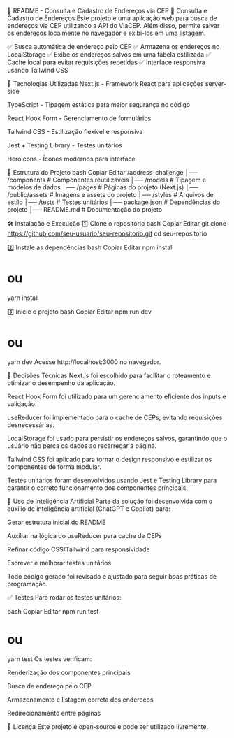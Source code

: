 📌 README - Consulta e Cadastro de Endereços via CEP
📍 Consulta e Cadastro de Endereços
Este projeto é uma aplicação web para busca de endereços via CEP utilizando a API do ViaCEP. Além disso, permite salvar os endereços localmente no navegador e exibi-los em uma listagem.

✅ Busca automática de endereço pelo CEP
✅ Armazena os endereços no LocalStorage
✅ Exibe os endereços salvos em uma tabela estilizada
✅ Cache local para evitar requisições repetidas
✅ Interface responsiva usando Tailwind CSS

🚀 Tecnologias Utilizadas
Next.js - Framework React para aplicações server-side

TypeScript - Tipagem estática para maior segurança no código

React Hook Form - Gerenciamento de formulários

Tailwind CSS - Estilização flexível e responsiva

Jest + Testing Library - Testes unitários

Heroicons - Ícones modernos para interface

📂 Estrutura do Projeto
bash
Copiar
Editar
/address-challenge
│── /components # Componentes reutilizáveis
│── /models # Tipagem e modelos de dados
│── /pages # Páginas do projeto (Next.js)
│── /public/assets # Imagens e assets do projeto
│── /styles # Arquivos de estilo
│── /tests # Testes unitários
│── package.json # Dependências do projeto
│── README.md # Documentação do projeto

🛠️ Instalação e Execução
1️⃣ Clone o repositório
bash
Copiar
Editar
git clone https://github.com/seu-usuario/seu-repositorio.git
cd seu-repositorio

2️⃣ Instale as dependências
bash
Copiar
Editar
npm install

# ou

yarn install

3️⃣ Inicie o projeto
bash
Copiar
Editar
npm run dev

# ou

yarn dev
Acesse http://localhost:3000 no navegador.

📝 Decisões Técnicas
Next.js foi escolhido para facilitar o roteamento e otimizar o desempenho da aplicação.

React Hook Form foi utilizado para um gerenciamento eficiente dos inputs e validação.

useReducer foi implementado para o cache de CEPs, evitando requisições desnecessárias.

LocalStorage foi usado para persistir os endereços salvos, garantindo que o usuário não perca os dados ao recarregar a página.

Tailwind CSS foi aplicado para tornar o design responsivo e estilizar os componentes de forma modular.

Testes unitários foram desenvolvidos usando Jest e Testing Library para garantir o correto funcionamento dos componentes principais.

🤖 Uso de Inteligência Artificial
Parte da solução foi desenvolvida com o auxílio de inteligência artificial (ChatGPT e Copilot) para:

Gerar estrutura inicial do README

Auxiliar na lógica do useReducer para cache de CEPs

Refinar código CSS/Tailwind para responsividade

Escrever e melhorar testes unitários

Todo código gerado foi revisado e ajustado para seguir boas práticas de programação.

✅ Testes
Para rodar os testes unitários:

bash
Copiar
Editar
npm run test

# ou

yarn test
Os testes verificam:

Renderização dos componentes principais

Busca de endereço pelo CEP

Armazenamento e listagem correta dos endereços

Redirecionamento entre páginas

📄 Licença
Este projeto é open-source e pode ser utilizado livremente.
